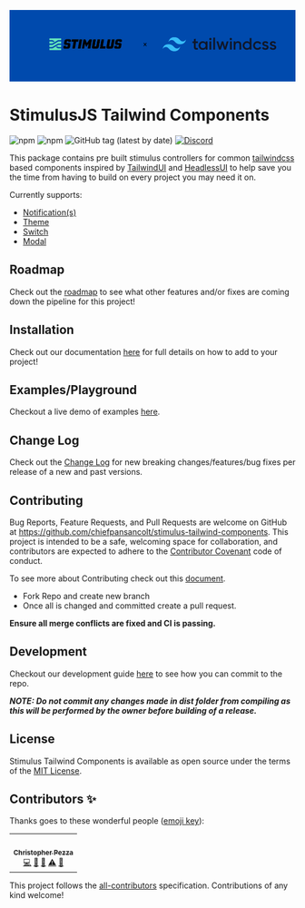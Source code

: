 ![Logo](https://github.com/chiefpansancolt/stimulus-tailwind-components/blob/main/.github/stimulus-tailwind-logo.png)

# StimulusJS Tailwind Components

![npm](https://img.shields.io/npm/v/stimulus-tailwind-components?logo=NPM&style=for-the-badge)
![npm](https://img.shields.io/npm/dm/stimulus-tailwind-components?logo=NPM&style=for-the-badge)
![GitHub tag (latest by date)](https://img.shields.io/github/v/tag/chiefpansancolt/stimulus-tailwind-components?label=Release&logo=github&style=for-the-badge)
[![Discord](https://img.shields.io/discord/450095227185659905?color=yellow&label=Discord&logo=discord&style=for-the-badge)](https://discord.gg/pBxGpfrmD4)

This package contains pre built stimulus controllers for common [tailwindcss](https://tailwindcss.com) based components inspired by [TailwindUI](https://tailwindui.com) and [HeadlessUI](https://headlessui.com/) to help save you the time from having to build on every project you may need it on.

Currently supports:

- [Notification(s)](https://stimulus-tailwind.chiefpansancolt.dev/docs/features/notification)
- [Theme](https://stimulus-tailwind.chiefpansancolt.dev/docs/features/theme)
- [Switch](https://stimulus-tailwind.chiefpansancolt.dev/docs/features/switch)
- [Modal](https://stimulus-tailwind.chiefpansancolt.dev/docs/features/modal)

## Roadmap

Check out the [roadmap](https://github.com/users/chiefpansancolt/projects/3) to see what other features and/or fixes are coming down the pipeline for this project!

## Installation

Check out our documentation [here](https://stimulus-tailwind.chiefpansancolt.dev/docs/installation) for full details on how to add to your project!

## Examples/Playground

Checkout a live demo of examples [here](https://chiefpansancolt.github.io/stimulus-tailwind-playground/).

## Change Log

Check out the [Change Log](https://stimulus-tailwind.chiefpansancolt.dev/docs/change_log) for new breaking changes/features/bug fixes per release of a new and past versions.

## Contributing

Bug Reports, Feature Requests, and Pull Requests are welcome on GitHub at https://github.com/chiefpansancolt/stimulus-tailwind-components. This project is intended to be a safe, welcoming space for collaboration, and contributors are expected to adhere to the [Contributor Covenant](https://github.com/chiefpansancolt/stimulus-tailwind-components/blob/main/.github/CODE_OF_CONDUCT.md) code of conduct.

To see more about Contributing check out this [document](https://github.com/chiefpansancolt/stimulus-tailwind-components/blob/main/.github/CONTRIBUTING.md).

- Fork Repo and create new branch
- Once all is changed and committed create a pull request.

**Ensure all merge conflicts are fixed and CI is passing.**

## Development

Checkout our development guide [here](https://github.com/chiefpansancolt/stimulus-tailwind-components/blob/main/.github/DEVELOPMENT.md) to see how you can commit to the repo.

_**NOTE: Do not commit any changes made in dist folder from compiling as this will be performed by the owner before building of a release.**_

## License

Stimulus Tailwind Components is available as open source under the terms of the [MIT License](https://github.com/chiefpansancolt/stimulus-tailwind-components/blob/main/LICENSE).

## Contributors ✨

Thanks goes to these wonderful people ([emoji key](https://allcontributors.org/docs/en/emoji-key)):

<!-- ALL-CONTRIBUTORS-LIST:START - Do not remove or modify this section -->
<!-- prettier-ignore-start -->
<!-- markdownlint-disable -->
<table>
  <tr>
    <td align="center"><a href="https://chrispezza.me"><img src="https://avatars3.githubusercontent.com/u/5841177?v=4" width="100px;" alt=""/><br /><sub><b>Christopher Pezza</b></sub></a><br /><a href="https://github.com/chiefpansancolt/stimulus-tailwind-components/commits?author=chiefpansancolt" title="Code">💻</a> <a href="https://github.com/chiefpansancolt/stimulus-tailwind-components/commits?author=chiefpansancolt" title="Documentation">📖</a> <a href="#tool-chiefpansancolt" title="Tools">🔧</a> <a href="https://github.com/chiefpansancolt/stimulus-tailwind-components/commits?author=chiefpansancolt" title="Tests">⚠️</a> <a href="#maintenance-chiefpansancolt" title="Maintenance">🚧</a></td>
  </tr>
</table>

<!-- markdownlint-enable -->
<!-- prettier-ignore-end -->

<!-- ALL-CONTRIBUTORS-LIST:END -->

This project follows the
[all-contributors](https://github.com/all-contributors/all-contributors)
specification. Contributions of any kind welcome!
